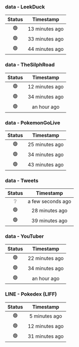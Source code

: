### data - LeekDuck
| Status | Timestamp |
|:------:|:---------:|
| 🟢 | 13 minutes ago |
| 🟢 | 33 minutes ago |
| 🟢 | 44 minutes ago |

### data - TheSilphRoad
| Status | Timestamp |
|:------:|:---------:|
| 🟢 | 12 minutes ago |
| 🟢 | 34 minutes ago |
| 🟢 | an hour ago |

### data - PokemonGoLive
| Status | Timestamp |
|:------:|:---------:|
| 🟢 | 25 minutes ago |
| 🟢 | 34 minutes ago |
| 🟢 | 43 minutes ago |

### data - Tweets
| Status | Timestamp |
|:------:|:---------:|
| ❔ | a few seconds ago |
| 🟢 | 28 minutes ago |
| 🟢 | 39 minutes ago |

### data - YouTuber
| Status | Timestamp |
|:------:|:---------:|
| 🟢 | 22 minutes ago |
| 🟢 | 34 minutes ago |
| 🟢 | an hour ago |

### LINE - Pokedex (LIFF)
| Status | Timestamp |
|:------:|:---------:|
| 🟢 | 5 minutes ago |
| 🟢 | 12 minutes ago |
| 🟢 | 31 minutes ago |

